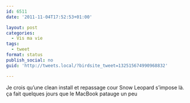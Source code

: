 ```yaml
---
id: 6511
date: '2011-11-04T17:52:53+01:00'

layout: post
categories:
  - Vis ma vie
tags:
  - tweet
format: status
publish_social: no
guid: 'http://tweets.local/?birdsite_tweet=132515674990968832'

---
```


Je crois qu’une clean install et repassage cour Snow Leopard s’impose là. ça fait quelques jours que le MacBook patauge un peu